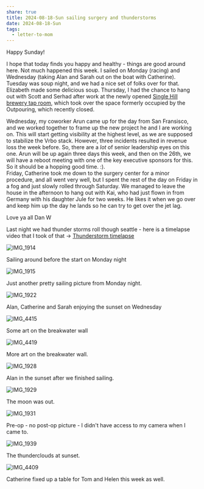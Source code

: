 ```yaml
---
share: true
title: 2024-08-18-Sun sailing surgery and thunderstorms
date: 2024-08-18-Sun
tags:
  - letter-to-mom
---
```

Happy Sunday!

I hope that today finds you happy and healthy - things are good around here. Not much happened this week.  I sailed on Monday (racing) and Wednesday (taking Alan and Sarah out on the boat with Catherine). Tuesday was soup night, and we had a nice set of folks over for that. Elizabeth made some delicious soup.   Thursday, I had the chance to hang out with Scott and Serhad after work at the newly opened [Single Hill brewery tap room](https://singlehillbrewing.com/taproom/), which took over the space formerly occupied by the Outpouring, which recently closed.   

Wednesday, my coworker Arun came up for the day from San Fransisco, and we worked together to frame up the new project he and I are working on.  This will start getting visibility at the highest level, as we are supposed to stabilize the Vrbo stack. However, three incidents resulted in revenue loss the week before.  So, there are a _lot_ of senior leadership eyes on this one.  Arun will be up again three days this week, and then on the 26th, we will have a reboot meeting with one of the key executive sponsors for this.  So it should be a hopping good time. :).  
Friday, Catherine took me down to the surgery center for a minor procedure, and all went very well, but I spent the rest of the day on Friday in a fog and just slowly rolled through Saturday.  We managed to leave the house in the afternoon to hang out with Kai, who had just flown in from Germany with his daughter Jule for two weeks.  He likes it when we go over and keep him up the day he lands so he can try to get over the jet lag.

Love ya all
Dan W


Last night we had thunder storms roll though seattle - here is a timelapse video that I took of that -> [Thunderstorm timelapse](https://youtu.be/F77f-T6rgI0)


![IMG_1914](../attachments/IMG_1914.png)

Sailing around before the start on Monday night


![IMG_1915](../attachments/IMG_1915.png)

Just another pretty sailing picture from Monday night.

![IMG_1922](../attachments/IMG_1922.png)

Alan, Catherine and Sarah enjoying the sunset on Wednesday

![IMG_4415](../attachments/IMG_4415.png)

Some art on the breakwater wall

![IMG_4419](../attachments/IMG_4419.png)

More art on the breakwater wall.

![IMG_1928](../attachments/IMG_1928.png)

Alan in the sunset after we finished sailing.

![IMG_1929](../attachments/IMG_1929.png)

The moon was out.

![IMG_1931](../attachments/IMG_1931.png)

Pre-op - no post-op picture - I didn't have access to my camera when I came to.

![IMG_1939](../attachments/IMG_1939.png)

The thunderclouds at sunset.

![IMG_4409](../attachments/IMG_4409.png)

Catherine fixed up a table for Tom and Helen this week as well.

